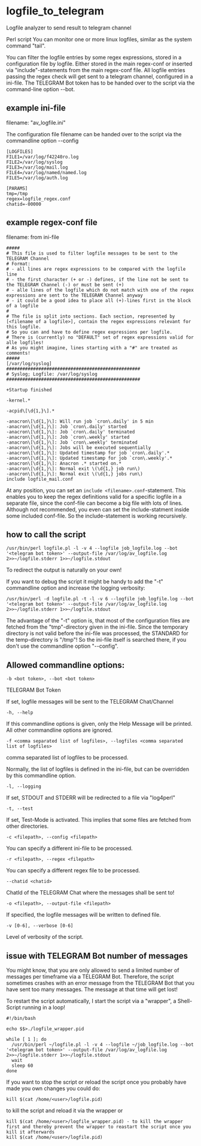 # logfile_to_telegram
Logfile analyzer to send result to telegram channel

Perl script
You can monitor one or more linux logfiles, similar as the system command "tail".

You can filter the logfile entries by some regex expressions, stored in a configuration file by logfile. Either stored in the main regex-conf or inserted via "include"-statements from the main regex-conf file.
All logfile entries passing the regex check will get sent to a telegram channel, configured in a ini-file.
The TELEGRAM Bot token has to be handed over to the script via the command-line option --bot.

## example ini-file

filename: "av_logfile.ini"

The configuration file filename can be handed over to the script via the commandline option --config <filename including path>

```
[LOGFILES]
FILE1=/var/log/f42240ro.log
FILE2=/var/log/syslog
FILE3=/var/log/mail.log
FILE4=/var/log/named/named.log
FILE5=/var/log/auth.log

[PARAMS]
tmp=/tmp
regex=logfile_regex.conf
chatid=-00000
```

## example regex-conf file
filename: from ini-file
```
#####
# This file is used to filter logfile messages to be sent to the TELEGRAM Channel
# Format:
# - all lines are regex expressions to be compared with the logfile line
# - the first character (+ or -) defines, if the line not be sent to the TELEGRAM Channel (-) or must be sent (+)
# - alle lines of the logfile which do not match with one of the regex expressions are sent to the TELEGRAM Channel anyway
# - it could be a good idea to place all (+)-lines first in the block of a logfile
#
# The file is split into sections. Each section, represented by [<filename of a logfile>], contain the regex expressions relevant for this logfile.
# So you can and have to define regex expressions per logfile.
# There is (currently) no "DEFAULT" set of regex expressions valid for alle logfiles!
# As you might imagine, lines starting with a "#" are treated as comments!
#####
[/var/log/syslog]
##################################################
# Syslog; Logfile: /var/log/syslog
##################################################

+Startup finished

-kernel.*

-acpid\[\d{1,}\].*

-anacron\[\d{1,}\]: Will run job `cron\.daily' in 5 min
-anacron\[\d{1,}\]: Job `cron\.daily' started
-anacron\[\d{1,}\]: Job `cron\.daily' terminated
-anacron\[\d{1,}\]: Job `cron\.weekly' started
-anacron\[\d{1,}\]: Job `cron\.weekly' terminated
-anacron\[\d{1,}\]: Jobs will be executed sequentially
-anacron\[\d{1,}\]: Updated timestamp for job `cron\.daily'.*
-anacron\[\d{1,}\]: Updated timestamp for job `cron\.weekly'.*
-anacron\[\d{1,}\]: Anacron .* started on.*
-anacron\[\d{1,}\]: Normal exit \(\d{1,} job run\)
-anacron\[\d{1,}\]: Normal exit \(\d{1,} jobs run\)
include logfile_mail.conf
```

At any position, you can set an ```include <filename>.conf```-statement. This enables you to keep the regex definitions valid for a specific logfile in a separate file, since the conf-file can become a big file with lots of lines.
Although not recommended, you even can set the include-statment inside some included conf-file. So the include-statement is working recursively.


## how to call the script
```
/usr/bin/perl logfile.pl -l -v 4 --logfile job_logfile.log --bot '<telegram bot token>' --output-file /var/log/av_logfile.log 2>>~/logfile.stderr 1>>~/logfile.stdout
```
To redirect the output is naturally on your own!

If you want to debug the script it might be handy to add the "-t" commandline option and increase the logging verbosity:
```
/usr/bin/perl -d logfile.pl -t -l -v 6 --logfile job_logfile.log --bot '<telegram bot token>' --output-file /var/log/av_logfile.log 2>>~/logfile.stderr 1>>~/logfile.stdout
```
The advantage of the "-t" option is, that most of the configuration files are fetched from the "tmp"-directory given in the ini-file.
Since the temporary directory is not valid before the ini-file was processed, the STANDARD for the temp-directory is "/tmp"! So the ini-file itself is searched there, if you don't use the commandline option "--config".

## Allowed commandline options:

```
-b <bot token>, --bot <bot token>
```
TELEGRAM Bot Token

If set, logfile messages will be sent to the TELEGRAM Chat/Channel

```
-h, --help
```
If this commandline options is given, only the Help Message will be printed. All other commandline options are ignored.

```
-f <comma separated list of logfiles>, --logfiles <comma separated list of logfiles>
```
comma separated list of logfiles to be processed.

Normally, the list of logfiles is defined in the ini-file, but can be overridden by this commandline option.

```
-l, --logging
```
If set, STDOUT and STDERR will be redirected to a file via "log4perl"

```
-t, --test
```
If set, Test-Mode is activated. This implies that some files are fetched from other directories.

```
-c <filepath>, --config <filepath>
```
You can specify a different ini-file to be processed.

```
-r <filepath>, --regex <filepath>
```
You can specify a different regex file to be processed.

```
--chatid <chatid>
```
ChatId of the TELEGRAM Chat where the messages shall be sent to!

```
-o <filepath>, --output-file <filepath>
```
If specified, the logfile messages will be written to defined file.

```
-v [0-6], --verbose [0-6]
```
Level of verbosity of the script.

## issue with TELEGRAM Bot number of messages
You might know, that you are only allowed to send a limited number of messages per timeframe via a TELEGRAM Bot.
Therefore, the script sometimes crashes with an error message from the TELEGRAM Bot that you have sent too many messages. The message at that time will get lost!

To restart the script automatically, I start the script via a "wrapper", a Shell-Script running in a loop!
```
#!/bin/bash

echo $$>./logfile_wrapper.pid

while [ 1 ]; do
  /usr/bin/perl ~/logfile.pl -l -v 4 --logfile ~/job_logfile.log --bot '<telegram bot token>' --output-file /var/log/av_logfile.log 2>>~/logfile.stderr 1>>~/logfile.stdout
  wait
  sleep 60
done
```
If you want to stop the script or reload the script once you probably have made you own changes you could do:
```
kill $(cat /home/<user>/logfile.pid)
```
to kill the script and reload it via the wrapper or
```
kill $(cat /home/<user>/logfile_wrapper.pid) - to kill the wrapper first and thereby prevent the wrapper to reastart the script once you kill it afterwards
kill $(cat /home/<user>/logfile.pid)
```

